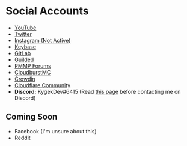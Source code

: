 # Social Accounts

- [YouTube](https://youtube.com/KygekDev)
- [Twitter](https://twitter.com/kygekdev)
- [Instagram (Not Active)](https://instagram.com/kygekdev/)
- [Keybase](https://keybase.io/kygekdev)
- [GitLab](https://gitlab.com/KygekDev)
- [Guilded](https://guilded.gg/kygekdev)
- [PMMP Forums](https://forums.pmmp.io/members/kygekdev.11509/)
- [CloudburstMC](https://cloudburstmc.org/members/kygekdev.3757/)
- [Crowdin](https://crowdin.com/profile/kygekdev)
- [Cloudflare Community](https://community.cloudflare.com/u/kygekdev)
- **Discord:** KygekDev#6415 (Read [this page](https://kygekdev.github.io/private-support) before contacting me on Discord)

## Coming Soon

- Facebook (I'm unsure about this)
- Reddit
